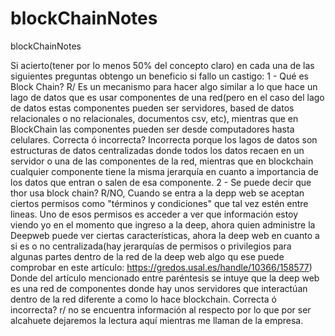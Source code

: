 # blockChainNotes
blockChainNotes

Si acierto(tener por lo menos 50% del concepto claro) en cada una de las siguientes preguntas obtengo un beneficio si fallo un castigo:
1 - Qué es Block Chain?
R/ Es un mecanismo para hacer algo similar a lo que hace un lago de datos que es usar componentes de una red(pero en el caso del lago de datos estas componentes pueden ser servidores, based de datos relacionales o no relacionales, documentos csv, etc), mientras que en BlockChain las componentes pueden ser desde computadores hasta celulares.
Correcta ó incorrecta?
Incorrecta porque los lagos de datos son estructuras de datos centralizadas donde todos los datos recaen en un servidor o una de las componentes de la red, mientras que en blockchain cualquier componente tiene la misma jerarquía en cuanto a importancia de los datos que entran o salen de esa componente.
2 - Se puede decir que thor usa block chain?
R/NO, Cuando se entra a la depp web se aceptan ciertos permisos como "términos y condiciones" que tal vez estén entre lineas. Uno de esos permisos es acceder a ver que información estoy viendo yo en el momento que ingreso a la deep, ahora quien administre la Deepweb puede ver ciertas características, ahora la deep web en cuanto a si es o no centralizada(hay jerarquías de permisos o privilegios para algunas partes dentro de la red de la deep web algo qu ese puede comprobar en este artículo: https://gredos.usal.es/handle/10366/158577)
Donde del artículo mencionado entre paréntesis se intuye que la deep web es una red de componentes donde hay unos servidores que interactúan dentro de la red diferente a como lo hace blockchain.
Correcta ó incorrecta?
r/ no se encuentra  información al respecto por lo que por ser alcahuete dejaremos la lectura aquí mientras me llaman de la empresa.
